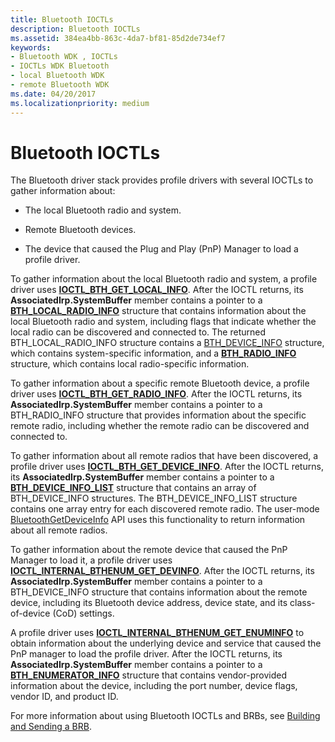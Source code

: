 ```yaml
---
title: Bluetooth IOCTLs
description: Bluetooth IOCTLs
ms.assetid: 384ea4bb-863c-4da7-bf81-85d2de734ef7
keywords:
- Bluetooth WDK , IOCTLs
- IOCTLs WDK Bluetooth
- local Bluetooth WDK
- remote Bluetooth WDK
ms.date: 04/20/2017
ms.localizationpriority: medium
---
```


# Bluetooth IOCTLs


The Bluetooth driver stack provides profile drivers with several IOCTLs to gather information about:

-   The local Bluetooth radio and system.

-   Remote Bluetooth devices.

-   The device that caused the Plug and Play (PnP) Manager to load a profile driver.

To gather information about the local Bluetooth radio and system, a profile driver uses [**IOCTL\_BTH\_GET\_LOCAL\_INFO**](/windows-hardware/drivers/ddi/bthioctl/ni-bthioctl-ioctl_bth_get_local_info). After the IOCTL returns, its **AssociatedIrp.SystemBuffer** member contains a pointer to a [**BTH\_LOCAL\_RADIO\_INFO**](/windows-hardware/drivers/ddi/bthioctl/ns-bthioctl-_bth_local_radio_info) structure that contains information about the local Bluetooth radio and system, including flags that indicate whether the local radio can be discovered and connected to. The returned BTH\_LOCAL\_RADIO\_INFO structure contains a [BTH\_DEVICE\_INFO](https://go.microsoft.com/fwlink/p/?linkid=50713) structure, which contains system-specific information, and a [**BTH\_RADIO\_INFO**](/windows-hardware/drivers/ddi/bthioctl/ns-bthioctl-_bth_radio_info) structure, which contains local radio-specific information.

To gather information about a specific remote Bluetooth device, a profile driver uses [**IOCTL\_BTH\_GET\_RADIO\_INFO**](/windows-hardware/drivers/ddi/bthioctl/ni-bthioctl-ioctl_bth_get_radio_info). After the IOCTL returns, its **AssociatedIrp.SystemBuffer** member contains a pointer to a BTH\_RADIO\_INFO structure that provides information about the specific remote radio, including whether the remote radio can be discovered and connected to.

To gather information about all remote radios that have been discovered, a profile driver uses [**IOCTL\_BTH\_GET\_DEVICE\_INFO**](/windows-hardware/drivers/ddi/bthioctl/ni-bthioctl-ioctl_bth_get_device_info). After the IOCTL returns, its **AssociatedIrp.SystemBuffer** member contains a pointer to a [**BTH\_DEVICE\_INFO\_LIST**](/windows-hardware/drivers/ddi/bthioctl/ns-bthioctl-_bth_device_info_list) structure that contains an array of BTH\_DEVICE\_INFO structures. The BTH\_DEVICE\_INFO\_LIST structure contains one array entry for each discovered remote radio. The user-mode [BluetoothGetDeviceInfo](https://go.microsoft.com/fwlink/p/?linkid=74493) API uses this functionality to return information about all remote radios.

To gather information about the remote device that caused the PnP Manager to load it, a profile driver uses [**IOCTL\_INTERNAL\_BTHENUM\_GET\_DEVINFO**](/windows-hardware/drivers/ddi/bthioctl/ni-bthioctl-ioctl_internal_bthenum_get_devinfo). After the IOCTL returns, its **AssociatedIrp.SystemBuffer** member contains a pointer to a BTH\_DEVICE\_INFO structure that contains information about the remote device, including its Bluetooth device address, device state, and its class-of-device (CoD) settings.

A profile driver uses [**IOCTL\_INTERNAL\_BTHENUM\_GET\_ENUMINFO**](/windows-hardware/drivers/ddi/bthioctl/ni-bthioctl-ioctl_internal_bthenum_get_enuminfo) to obtain information about the underlying device and service that caused the PnP manager to load the profile driver. After the IOCTL returns, its **AssociatedIrp.SystemBuffer** member contains a pointer to a [**BTH\_ENUMERATOR\_INFO**](/windows-hardware/drivers/ddi/bthddi/ns-bthddi-_bth_enumerator_info) structure that contains vendor-provided information about the device, including the port number, device flags, vendor ID, and product ID.

For more information about using Bluetooth IOCTLs and BRBs, see [Building and Sending a BRB](building-and-sending-a-brb.md).

 

